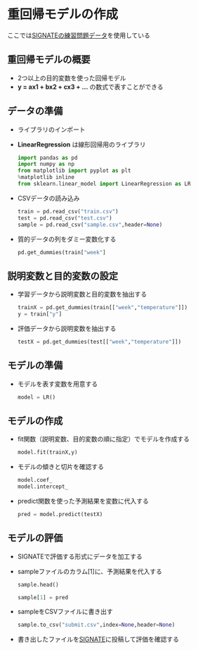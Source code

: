 # 重回帰モデルの作成
ここでは[SIGNATEの練習問題データ](https://signate.jp/competitions/24/data)を使用している

## 重回帰モデルの概要
* 2つ以上の目的変数を使った回帰モデル
* __y = ax1 + bx2 + cx3 + …__ の数式で表すことができる

## データの準備
* ライブラリのインポート
* __LinearRegression__ は線形回帰用のライブラリ
  ```python
  import pandas as pd
  import numpy as np
  from matplotlib import pyplot as plt
  %matplotlib inline
  from sklearn.linear_model import LinearRegression as LR
  ```

* CSVデータの読み込み
  ```python
  train = pd.read_csv("train.csv")
  test = pd.read_csv("test.csv")
  sample = pd.read_csv("sample.csv",header=None)
  ```

* 質的データの列をダミー変数化する
  ```python
  pd.get_dummies(train["week"]
  ```

## 説明変数と目的変数の設定
* 学習データから説明変数と目的変数を抽出する
  ```python
  trainX = pd.get_dummies(train[["week","temperature"]])
  y = train["y"]
  ```

* 評価データから説明変数を抽出する
  ```python
  testX = pd.get_dummies(test[["week","temperature"]])
  ```

## モデルの準備
* モデルを表す変数を用意する
  ```python
  model = LR()
  ```

## モデルの作成
* fit関数（説明変数、目的変数の順に指定）でモデルを作成する
  ```python
  model.fit(trainX,y)
  ```

* モデルの傾きと切片を確認する
  ```python
  model.coef_
  model.intercept_
  ```

* predict関数を使った予測結果を変数に代入する
  ```python
  pred = model.predict(testX)
  ```

## モデルの評価
* SIGNATEで評価する形式にデータを加工する
* sampleファイルのカラム[1]に、予測結果を代入する
  ```python
  sample.head()

  sample[1] = pred
  ```

* sampleをCSVファイルに書き出す
  ```python
  sample.to_csv("submit.csv",index=None,header=None)
  ```

* 書き出したファイルを[SIGNATE](https://signate.jp/competitions/24/data)に投稿して評価を確認する
